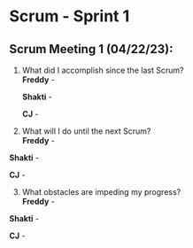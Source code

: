 # Scrum - Sprint 1

## Scrum Meeting 1 (04/22/23):

1.	What did I accomplish since the last Scrum?  
    **Freddy** - 
    
    **Shakti** - 
    
    **CJ** - 
    
2.	What will I do until the next Scrum?  
   **Freddy** -
   
   **Shakti** - 
   
   **CJ** - 
    
3.	What obstacles are impeding my progress?  
   **Freddy** -
   
   **Shakti** - 
   
   **CJ** - 
